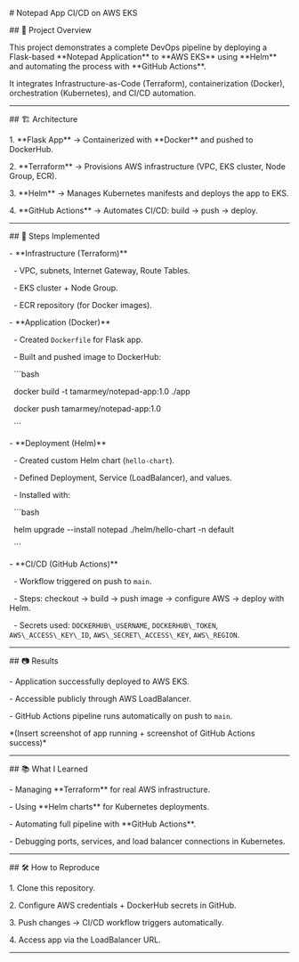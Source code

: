 \# Notepad App CI/CD on AWS EKS



\## 📌 Project Overview

This project demonstrates a complete DevOps pipeline by deploying a Flask-based \*\*Notepad Application\*\* to \*\*AWS EKS\*\* using \*\*Helm\*\* and automating the process with \*\*GitHub Actions\*\*.  

It integrates Infrastructure-as-Code (Terraform), containerization (Docker), orchestration (Kubernetes), and CI/CD automation.



---



\## 🏗️ Architecture

1\. \*\*Flask App\*\* → Containerized with \*\*Docker\*\* and pushed to DockerHub.  

2\. \*\*Terraform\*\* → Provisions AWS infrastructure (VPC, EKS cluster, Node Group, ECR).  

3\. \*\*Helm\*\* → Manages Kubernetes manifests and deploys the app to EKS.  

4\. \*\*GitHub Actions\*\* → Automates CI/CD: build → push → deploy.  



---



\## 🚀 Steps Implemented

\- \*\*Infrastructure (Terraform)\*\*  

&nbsp; - VPC, subnets, Internet Gateway, Route Tables.  

&nbsp; - EKS cluster + Node Group.  

&nbsp; - ECR repository (for Docker images).  



\- \*\*Application (Docker)\*\*  

&nbsp; - Created `Dockerfile` for Flask app.  

&nbsp; - Built and pushed image to DockerHub:  

&nbsp;   ```bash

&nbsp;   docker build -t tamarmey/notepad-app:1.0 ./app

&nbsp;   docker push tamarmey/notepad-app:1.0

&nbsp;   ```



\- \*\*Deployment (Helm)\*\*  

&nbsp; - Created custom Helm chart (`hello-chart`).  

&nbsp; - Defined Deployment, Service (LoadBalancer), and values.  

&nbsp; - Installed with:  

&nbsp;   ```bash

&nbsp;   helm upgrade --install notepad ./helm/hello-chart -n default

&nbsp;   ```



\- \*\*CI/CD (GitHub Actions)\*\*  

&nbsp; - Workflow triggered on push to `main`.  

&nbsp; - Steps: checkout → build → push image → configure AWS → deploy with Helm.  

&nbsp; - Secrets used: `DOCKERHUB\_USERNAME`, `DOCKERHUB\_TOKEN`, `AWS\_ACCESS\_KEY\_ID`, `AWS\_SECRET\_ACCESS\_KEY`, `AWS\_REGION`.  



---



\## 📷 Results

\- Application successfully deployed to AWS EKS.  

\- Accessible publicly through AWS LoadBalancer.  

\- GitHub Actions pipeline runs automatically on push to `main`.  



\*(Insert screenshot of app running + screenshot of GitHub Actions success)\*  



---



\## 📚 What I Learned

\- Managing \*\*Terraform\*\* for real AWS infrastructure.  

\- Using \*\*Helm charts\*\* for Kubernetes deployments.  

\- Automating full pipeline with \*\*GitHub Actions\*\*.  

\- Debugging ports, services, and load balancer connections in Kubernetes.  



---



\## 🛠️ How to Reproduce

1\. Clone this repository.  

2\. Configure AWS credentials + DockerHub secrets in GitHub.  

3\. Push changes → CI/CD workflow triggers automatically.  

4\. Access app via the LoadBalancer URL.  



---



